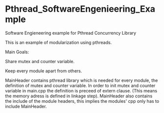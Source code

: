 # Pthread_SoftwareEngenieering_Example
Software Engieneering example for Pthread Concurrency Library

This is an example of modularization using pthreads.

Main Goals:

Share mutex and counter variable.

Keep every module apart from others.

MainHeader contains pthread library which is needed for every module, the definition of mutex and counter variable.
In order to init mutex and counter variable in main.cpp the definition is preceed of extern clause. (This means the memory adress is defined in linkage step). MainHeader also contains the include of the module headers, this implies the modules' cpp only has to include MainHeader. 

